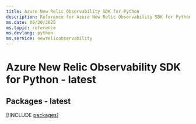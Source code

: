 ```yaml
---
title: Azure New Relic Observability SDK for Python
description: Reference for Azure New Relic Observability SDK for Python
ms.date: 08/20/2025
ms.topic: reference
ms.devlang: python
ms.service: newrelicobservability
---
```

# Azure New Relic Observability SDK for Python - latest
## Packages - latest
[!INCLUDE [packages](new-relic-observability-index.md)]